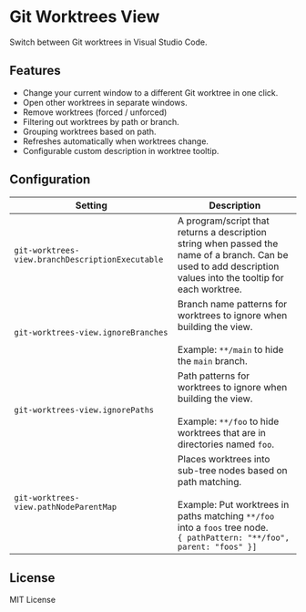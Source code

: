 # Git Worktrees View

Switch between Git worktrees in Visual Studio Code.

## Features

- Change your current window to a different Git worktree in one click.
- Open other worktrees in separate windows.
- Remove worktrees (forced / unforced)
- Filtering out worktrees by path or branch.
- Grouping worktrees based on path.
- Refreshes automatically when worktrees change.
- Configurable custom description in worktree tooltip.

## Configuration

| Setting                                          | Description                                                                                                                                                                                    |
| ------------------------------------------------ | ---------------------------------------------------------------------------------------------------------------------------------------------------------------------------------------------- |
| `git-worktrees-view.branchDescriptionExecutable` | A program/script that returns a description string when passed the name of a branch. Can be used to add description values into the tooltip for each worktree.                                 |
| `git-worktrees-view.ignoreBranches`              | Branch name patterns for worktrees to ignore when building the view.<br><br>Example: `**/main` to hide the `main` branch.                                                                      |
| `git-worktrees-view.ignorePaths`                 | Path patterns for worktrees to ignore when building the view.<br><br>Example: `**/foo` to hide worktrees that are in directories named `foo`.                                                  |
| `git-worktrees-view.pathNodeParentMap`           | Places worktrees into sub-tree nodes based on path matching.<br><br>Example: Put worktrees in paths matching `**/foo` into a `foos` tree node.<br>`{ pathPattern: "**/foo", parent: "foos" }]` |

## License

MIT License

```

```
